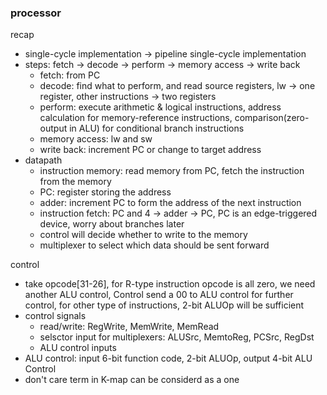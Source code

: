 ### processor

recap
- single-cycle implementation -> pipeline single-cycle implementation
- steps: fetch -> decode -> perform -> memory access -> write back
    - fetch: from PC
    - decode: find what to perform, and read source registers, lw -> one register, other instructions -> two registers
    - perform: execute arithmetic & logical instructions, address calculation for memory-reference instructions, comparison(zero-output in ALU) for conditional branch instructions
    - memory access: lw and sw
    - write back: increment PC or change to target address
- datapath
    - instruction memory: read memory from PC, fetch the instruction from the memory
    - PC: register storing the address
    - adder: increment PC to form the address of the next instruction
    - instruction fetch: PC and 4 -> adder -> PC, PC is an edge-triggered device, worry about branches later
    - control will decide whether to write to the memory
    - multiplexer to select which data should be sent forward

control
- take opcode[31-26], for R-type instruction opcode is all zero, we need another ALU control, Control send a 00 to ALU control for further control, for other type of instructions, 2-bit ALUOp will be sufficient
- control signals
    - read/write: RegWrite, MemWrite, MemRead
    - selsctor input for multiplexers: ALUSrc, MemtoReg, PCSrc, RegDst
    - ALU control inputs
- ALU control: input 6-bit function code, 2-bit ALUOp, output 4-bit ALU Control
- don't care term in K-map can be considerd as a one
